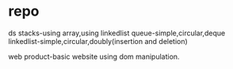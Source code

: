 # repo
ds
  stacks-using array,using linkedlist
  queue-simple,circular,deque
  linkedlist-simple,circular,doubly(insertion and deletion)
  
web
  product-basic website using dom manipulation.
